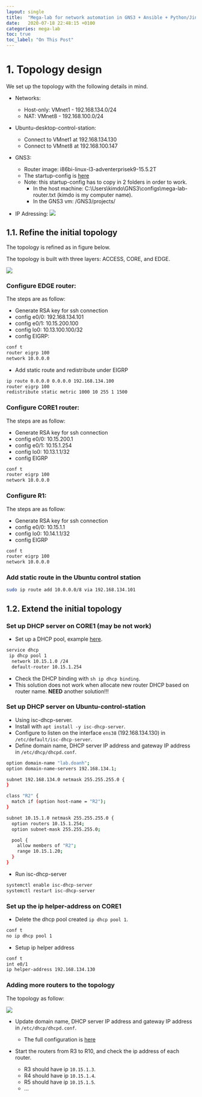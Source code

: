 ```yaml
---
layout: single
title:  "Mega-lab for network automation in GNS3 + Ansible + Python/Jinja2 - Part 1"
date:   2020-07-18 22:48:15 +0100
categories: mega-lab
toc: true
toc_label: "On This Post"
---
```

# 1. Topology design
We set up the topology with the following details in mind.

- Networks:
  - Host-only: VMnet1 - 192.168.134.0/24
  - NAT: VMnet8 - 192.168.100.0/24

- Ubuntu-desktop-control-station:
  - Connect to VMnet1 at 192.168.134.130
  - Connect to VMnet8 at 192.168.100.147

- GNS3:
  - Router image: i86bi-linux-l3-adventerprisek9-15.5.2T
  - The startup-config is [here](/assets/02_mega_lab/configs/mega-lab-router-startup-config.txt)
  - Note: this startup-config has to copy in 2 folders in order to work.
    - In the host machine: C:\Users\kimdo\GNS3\configs\mega-lab-router.txt (kimdo is my computer
    name).
    - In the GNS3 vm: /GNS3/projects/

- IP Adressing:
![](/assets/02_mega_lab/images/00_ip_addressing.png)

## 1.1. Refine the initial topology
The topology is refined as in figure below.

The topology is built with three layers: ACCESS, CORE, and EDGE.

![](/assets/02_mega_lab/images/00_initial_topology_v2.png)

### Configure EDGE router:
The steps are as follow:
- Generate RSA key for ssh connection
- config e0/0: 192.168.134.101
- config e0/1: 10.15.200.100
- config lo0: 10.13.100.100/32
- config EIGRP:

```bash
conf t
router eigrp 100
network 10.0.0.0
```
- Add static route and redistribute under EIGRP

```bash
ip route 0.0.0.0 0.0.0.0 192.168.134.100
router eigrp 100
redistribute static metric 1000 10 255 1 1500
```

### Configure CORE1 router:
The steps are as follow:
- Generate RSA key for ssh connection
- config e0/0: 10.15.200.1
- config e0/1: 10.15.1.254
- config lo0: 10.13.1.1/32
- config EIGRP

```bash
conf t
router eigrp 100
network 10.0.0.0
```

### Configure R1:
The steps are as follow:
- Generate RSA key for ssh connection
- config e0/0: 10.15.1.1
- config lo0: 10.14.1.1/32
- config EIGRP

```bash
conf t
router eigrp 100
network 10.0.0.0
```

### Add static route in the Ubuntu control station

```bash
sudo ip route add 10.0.0.0/8 via 192.168.134.101
```

## 1.2. Extend the initial topology

### Set up DHCP server on CORE1 (may be not work)
- Set up a DHCP pool, example [here](https://www.cisco.com/en/US/docs/ios/12_1t/12_1t5/feature/guide/dt_dhcpa.html#wp1028790).

```bash
service dhcp
 ip dhcp pool 1
  network 10.15.1.0 /24
  default-router 10.15.1.254
```

- Check the DHCP binding with `sh ip dhcp binding`.
- This solution does not work when allocate new router DHCP based on
router name. **NEED** another solution!!!

### Set up DHCP server on Ubuntu-control-station
- Using isc-dhcp-server.
- Install with `apt install -y isc-dhcp-server`.
- Configure to listen on the interface `ens38` (192.168.134.130) in
`/etc/default/isc-dhcp-server`.
- Define domain name, DHCP server IP address and gateway IP address in
`/etc/dhcp/dhcpd.conf`.

```bash
option domain-name "lab.doanh";
option domain-name-servers 192.168.134.1;

subnet 192.168.134.0 netmask 255.255.255.0 {
}

class "R2" {
  match if (option host-name = "R2");
}

subnet 10.15.1.0 netmask 255.255.255.0 {
  option routers 10.15.1.254;
  option subnet-mask 255.255.255.0;

  pool {
    allow members of "R2";
    range 10.15.1.20;
  }
}
```

- Run isc-dhcp-server

```bash
systemctl enable isc-dhcp-server
systemctl restart isc-dhcp-server
```

### Set up the ip helper-address on CORE1
- Delete the dhcp pool created `ip dhcp pool 1`.

```bash
conf t
no ip dhcp pool 1
```

- Setup ip helper address

```bash
conf t
int e0/1
ip helper-address 192.168.134.130
```

### Adding more routers to the topology

The topology as follow:

![](/assets/02_mega_lab/images/01_topology_with_10_routers.png)

- Update domain name, DHCP server IP address and gateway IP address in
`/etc/dhcp/dhcpd.conf`.
  - The full configuration is [here](/assets/02_mega_lab/configs/dhcp.txt)

- Start the routers from R3 to R10, and check the ip address of each
router.
  - R3 should have ip `10.15.1.3`.
  - R4 should have ip `10.15.1.4`.
  - R5 should have ip `10.15.1.5`.
  - ...
